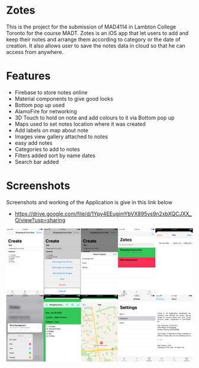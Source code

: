 # Zotes
This is the project for the submission of MAD4114 in Lambton College Toronto for the course MADT. Zotes is an iOS app that let users to add and keep their notes and arrange them according to category or the date of creation. It also allows user to save the notes data in cloud so that he can access from anywhere. 


# Features

 - Firebase to store notes online
 - Material components to give good looks
 - Bottom pop up used
 - AlamoFire for networking
 - 3D Touch to hold on note and add colours to it via Bottom pop up 
 - Maps used to set notes location where it was created 
 - Add labels on map about note
 - Images view gallery attached to notes
 - easy add notes
 - Categories to add to notes
 - Filters added sort by name dates
 - Search bar added

# Screenshots
Screenshots and working of the Application is give in this link below
 - https://drive.google.com/file/d/1Ypy4EEugimYbVX895ys9n2xbXQCJXX_O/view?usp=sharing

<p>
<img
align="left"
src="/ss_create.png"
raw=true
width="20%"
height = "30%"
/> 
</p>


<p>
<img
align="left"
src="/ss_attachment.png"
raw=true
width="20%"
height = "30%"
/> 
</p>

<p>
<img
align="left"
src="/ss_categories.png"
raw=true
width="20%"
height = "30%"
/> 
</p>

<p>
<img
align="left"
src="/ss_dashboard.png"
raw=true
width="20%"
height = "30%"
/> 
</p>

<p>
<img
align="left"
src="/ss_filters.png"
raw=true
width="20%"
height = "30%"
/> 
</p>

<p>
<img
align="left"
src="/ss_3dtouch.png"
raw=true
width="20%"
height = "30%"
/> 
</p>

<p>
<img
align="left"
src="/ss_view.png"
raw=true
width="20%"
height = "30%"
/> 
</p>

<p>
<img
align="left"
src="/ss_map.png"
raw=true
width="20%"
height = "30%"
/> 
</p>

<p>
<img
align="left"
src="/ss_settings.png"
raw=true
width="20%"
height = "30%"
/> 
</p>

<p>
<img
align="left"
src="/ss_about.png"
raw=true
width="20%"
height = "30%"
/> 
</p>

